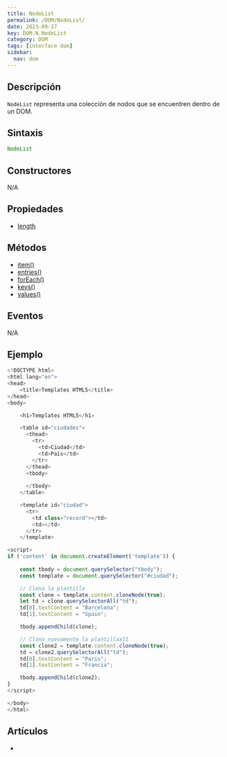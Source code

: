 ```yaml
---
title: NodeList
permalink: /DOM/NodeList/
date: 2023-09-27
key: DOM.N.NodeList
category: DOM
tags: [interface dom]
sidebar:
  nav: dom
---
```


## Descripción


`NodeList` representa una colección de nodos que se encuentren dentro de un DOM.


## Sintaxis


```javascript
NodeList
```


## Constructores


N/A


## Propiedades

- [length](https://www.w3api.com/DOM/NodeList/length/)

## Métodos

- [item()](https://www.w3api.com/DOM/NodeList/item/)
- [entries()](https://www.w3api.com/DOM/NodeList/entries/)
- [forEach()](https://www.w3api.com/DOM/NodeList/forEach/)
- [keys()](https://www.w3api.com/DOM/NodeList/keys/)
- [values()](https://www.w3api.com/DOM/NodeList/values/)

## Eventos


N/A


## Ejemplo


```javascript
<!DOCTYPE html>
<html lang="en">
<head>
	<title>Templates HTML5</title>
</head>
<body>

	<h1>Templates HTML5</h1>

	<table id="ciudades">
	  <thead>
	    <tr>
	      <td>Ciudad</td>
	      <td>País</td>    
	    </tr>
	  </thead>
	  <tbody>
	
	  </tbody>
	</table>

	<template id="ciudad">
	  <tr>
	    <td class="record"></td>
	    <td></td>
	  </tr>
	</template>

<script>
if ('content' in document.createElement('template')) {
    
    const tbody = document.querySelector("tbody");
    const template = document.querySelector("#ciudad");

    // Clona la plantilla
    const clone = template.content.cloneNode(true);
    let td = clone.querySelectorAll("td");
    td[0].textContent = "Barcelona";
    td[1].textContent = "Spain";

    tbody.appendChild(clone);

    // Clona nuevamente la plantillax11
    const clone2 = template.content.cloneNode(true);
    td = clone2.querySelectorAll("td");
    td[0].textContent = "Paris";
    td[1].textContent = "Francia";

    tbody.appendChild(clone2);
}
</script>

</body>
</html>
```


## Artículos

- 
